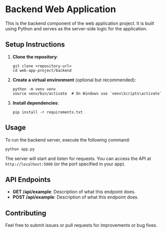 # Backend Web Application

This is the backend component of the web application project. It is built using Python and serves as the server-side logic for the application.

## Setup Instructions

1. **Clone the repository**:
   ```
   git clone <repository-url>
   cd web-app-project/backend
   ```

2. **Create a virtual environment** (optional but recommended):
   ```
   python -m venv venv
   source venv/bin/activate  # On Windows use `venv\Scripts\activate`
   ```

3. **Install dependencies**:
   ```
   pip install -r requirements.txt
   ```

## Usage

To run the backend server, execute the following command:
```
python app.py
```

The server will start and listen for requests. You can access the API at `http://localhost:5000` (or the port specified in your app).

## API Endpoints

- **GET /api/example**: Description of what this endpoint does.
- **POST /api/example**: Description of what this endpoint does.

## Contributing

Feel free to submit issues or pull requests for improvements or bug fixes.